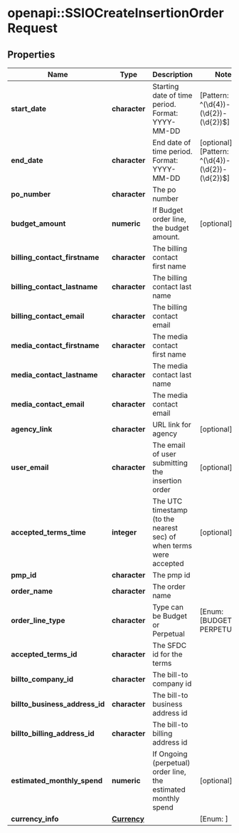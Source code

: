 # openapi::SSIOCreateInsertionOrderRequest


## Properties
Name | Type | Description | Notes
------------ | ------------- | ------------- | -------------
**start_date** | **character** | Starting date of time period. Format: YYYY-MM-DD | [Pattern: ^(\\d{4})-(\\d{2})-(\\d{2})$] 
**end_date** | **character** | End date of time period. Format: YYYY-MM-DD | [optional] [Pattern: ^(\\d{4})-(\\d{2})-(\\d{2})$] 
**po_number** | **character** | The po number | 
**budget_amount** | **numeric** | If Budget order line, the budget amount. | [optional] 
**billing_contact_firstname** | **character** | The billing contact first name | 
**billing_contact_lastname** | **character** | The billing contact last name | 
**billing_contact_email** | **character** | The billing contact email | 
**media_contact_firstname** | **character** | The media contact first name | 
**media_contact_lastname** | **character** | The media contact last name | 
**media_contact_email** | **character** | The media contact email | 
**agency_link** | **character** | URL link for agency | [optional] 
**user_email** | **character** | The email of user submitting the insertion order | [optional] 
**accepted_terms_time** | **integer** | The UTC timestamp (to the nearest sec) of when terms were accepted | [optional] 
**pmp_id** | **character** | The pmp id | 
**order_name** | **character** | The order name | 
**order_line_type** | **character** | Type can be Budget or Perpetual | [Enum: [BUDGET, PERPETUALS]] 
**accepted_terms_id** | **character** | The SFDC id for the terms | 
**billto_company_id** | **character** | The bill-to company id | 
**billto_business_address_id** | **character** | The bill-to business address id | 
**billto_billing_address_id** | **character** | The bill-to billing address id | 
**estimated_monthly_spend** | **numeric** | If Ongoing (perpetual) order line, the estimated monthly spend | [optional] 
**currency_info** | [**Currency**](Currency.md) |  | [Enum: ] 


